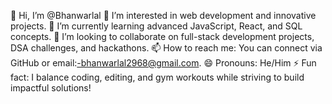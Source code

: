 👋 Hi, I’m @Bhanwarlal
👀 I’m interested in web development and innovative projects.
🌱 I’m currently learning advanced JavaScript, React, and SQL concepts.
💞️ I’m looking to collaborate on full-stack development projects, DSA challenges, and hackathons.
📫 How to reach me: You can connect via GitHub or email:-bhanwarlal2968@gmail.com.
😄 Pronouns: He/Him
⚡ Fun fact: I balance coding, editing, and gym workouts while striving to build impactful solutions!

